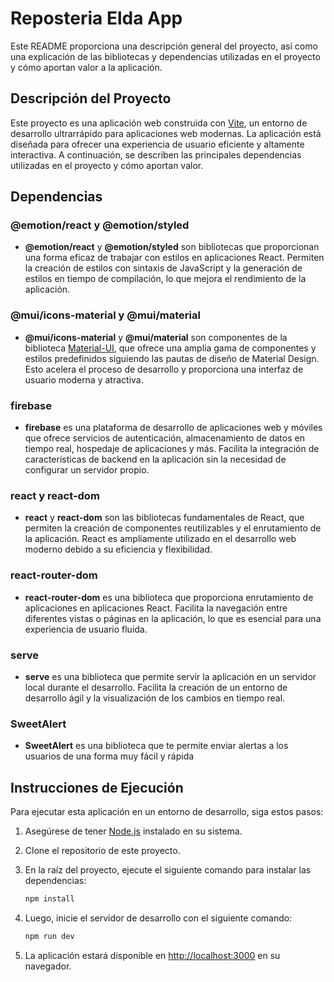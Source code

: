 # Reposteria Elda App

Este README proporciona una descripción general del proyecto, así como una explicación de las bibliotecas y dependencias utilizadas en el proyecto y cómo aportan valor a la aplicación.

## Descripción del Proyecto

Este proyecto es una aplicación web construida con [Vite](https://vitejs.dev/), un entorno de desarrollo ultrarrápido para aplicaciones web modernas. La aplicación está diseñada para ofrecer una experiencia de usuario eficiente y altamente interactiva. A continuación, se describen las principales dependencias utilizadas en el proyecto y cómo aportan valor.

## Dependencias

### @emotion/react y @emotion/styled
- **@emotion/react** y **@emotion/styled** son bibliotecas que proporcionan una forma eficaz de trabajar con estilos en aplicaciones React. Permiten la creación de estilos con sintaxis de JavaScript y la generación de estilos en tiempo de compilación, lo que mejora el rendimiento de la aplicación.

### @mui/icons-material y @mui/material
- **@mui/icons-material** y **@mui/material** son componentes de la biblioteca [Material-UI](https://mui.com/), que ofrece una amplia gama de componentes y estilos predefinidos siguiendo las pautas de diseño de Material Design. Esto acelera el proceso de desarrollo y proporciona una interfaz de usuario moderna y atractiva.

### firebase
- **firebase** es una plataforma de desarrollo de aplicaciones web y móviles que ofrece servicios de autenticación, almacenamiento de datos en tiempo real, hospedaje de aplicaciones y más. Facilita la integración de características de backend en la aplicación sin la necesidad de configurar un servidor propio.

### react y react-dom
- **react** y **react-dom** son las bibliotecas fundamentales de React, que permiten la creación de componentes reutilizables y el enrutamiento de la aplicación. React es ampliamente utilizado en el desarrollo web moderno debido a su eficiencia y flexibilidad.

### react-router-dom
- **react-router-dom** es una biblioteca que proporciona enrutamiento de aplicaciones en aplicaciones React. Facilita la navegación entre diferentes vistas o páginas en la aplicación, lo que es esencial para una experiencia de usuario fluida.

### serve
- **serve** es una biblioteca que permite servir la aplicación en un servidor local durante el desarrollo. Facilita la creación de un entorno de desarrollo ágil y la visualización de los cambios en tiempo real.

### SweetAlert
- **SweetAlert** es una biblioteca que te permite enviar alertas a los usuarios de una forma muy fácil y rápida

## Instrucciones de Ejecución

Para ejecutar esta aplicación en un entorno de desarrollo, siga estos pasos:

1. Asegúrese de tener [Node.js](https://nodejs.org/) instalado en su sistema.
2. Clone el repositorio de este proyecto.
3. En la raíz del proyecto, ejecute el siguiente comando para instalar las dependencias:

   ```bash
   npm install
   ```

4. Luego, inicie el servidor de desarrollo con el siguiente comando:

   ```bash
   npm run dev
   ```

5. La aplicación estará disponible en [http://localhost:3000](http://localhost:3000) en su navegador.

